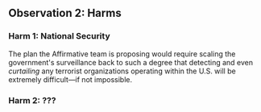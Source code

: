 ## Observation 2: Harms  

### Harm 1: National Security  

The plan the Affirmative team is proposing would require scaling the government's surveillance back to such a degree that detecting and even _curtailing_ any terrorist organizations operating within the U.S. will be extremely difficult&mdash;if not impossible.  

### Harm 2: ???  

